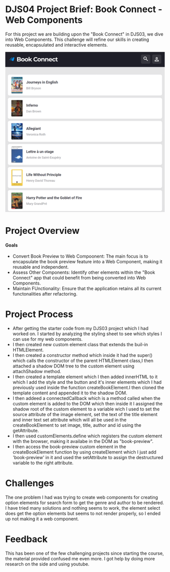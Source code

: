 # DJS04 Project Brief: Book Connect - Web Components
For this project we are building upon the "Book Connect" in DJS03, we dive into Web Components. This challenge will refine our skills in creating reusable, encapsulated and interactive elements.


![alt text](image.png)

# Project Overview
#### Goals
* Convert Book Preview to Web Compoonent: The main focus is to encapsulate the book preview feature into a Web Component, making it reusable and independent.
* Assess Other Components: Identify other elements within the "Book Connect" app that could benefit from being converted into Web Components.
* Maintain FUnctionality: Ensure that the application retains all its current functonalities after refactoring.


# Project Process
* After getting the starter code from my DJS03 project which I had worked on. I started by analyzing the styling sheet to see which styles I can use for my web components.
* I then created new custom element class that extends the buil-in HTMLElement.
* I then created a constructor method which inside it had the super() which calls the constructor of the parent HTMLElement class,I then attached a shadow DOM tree to the custom element using attachShadow method.
* I then created a template element which I then added innerHTML to it which I add the style and the button and it's inner elements which I had previously used inside the function createBookElement.I then cloned the template content and appended it to the shadow DOM.
* I then addeed a connectedCallback which is a method called when the custom element is added to the DOM which then inside it I assigned the shadow root of the custom element to a variable wich I used to set the source attribute of the image element, set the text of the title element and inner text set attribute which will all be used in the createBookElement to set image, title, author and id using the getAttribute.
* I then used customElements.define which registers the custom element  with the browser, making it availabe in the DOM as "book-preview".
* I then access the book-preview custom element in the createBookElement function by using createElement which I just add 'book-preview' in it and used the setAttribute to assign the destructured variable to the right attribute.
  

# Challenges
The one problem I had was trying to create web components for creating option elements for search form to get the genre and author to be rendered. I have tried many solutions and nothing seems to work, the element select does get the option elements but seems to not render properly, so I ended up not making it a web component.

# Feedback
This has been one of the few challenging projects since starting the course, the material provided confused me even more. I got help by doing more research on the side and using youtube.
